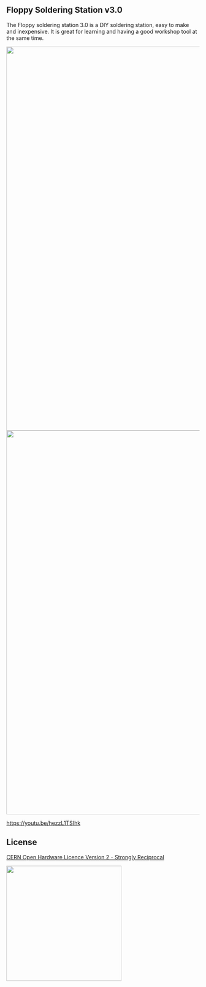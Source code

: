 
## Floppy Soldering Station v3.0
The Floppy soldering station 3.0 is a DIY soldering station, easy to make and inexpensive. It is great for learning and having a good workshop tool at the same time.

<img src="https://floppylab.altervista.org/wp-content/uploads/2024/06/P1250114-scaled.jpg" width="1000">

<img src="https://floppylab.altervista.org/wp-content/uploads/2024/06/P1250117-scaled.jpg" width="1000">

https://youtu.be/hezzL1TSIhk
## License

[CERN Open Hardware Licence Version 2 - Strongly Reciprocal](https://choosealicense.com/licenses/cern-ohl-s-2.0/#)


<img src="https://floppylab.altervista.org/wp-content/uploads/2023/02/Stemma-scritta.png" width="300">


